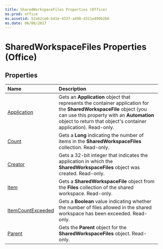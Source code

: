 ```yaml
---
title: SharedWorkspaceFiles Properties (Office)
ms.prod: office
ms.assetid: 52a62ce0-b41e-4337-a498-d321e499b2b6
ms.date: 06/08/2017
---
```



# SharedWorkspaceFiles Properties (Office)

## Properties



|**Name**|**Description**|
|:-----|:-----|
|[Application](sharedworkspacefiles-application-property-office.md)|Gets an  **Application** object that represents the container application for the **SharedWorkspaceFile** object (you can use this property with an **Automation** object to return that object's container application). Read-only.|
|[Count](sharedworkspacefiles-count-property-office.md)|Gets a  **Long** indicating the number of items in the **SharedWorkspaceFiles** collection. Read-only.|
|[Creator](sharedworkspacefiles-creator-property-office.md)|Gets a 32-bit integer that indicates the application in which the  **SharedWorkspaceFiles** object was created. Read-only.|
|[Item](sharedworkspacefiles-item-property-office.md)|Gets a  **SharedWorkspaceFile** object from the **Files** collection of the shared workspace. Read-only.|
|[ItemCountExceeded](sharedworkspacefiles-itemcountexceeded-property-office.md)|Gets a  **Boolean** value indicating whether the number of files allowed in the shared workspace has been exceeded. Read-only.|
|[Parent](sharedworkspacefiles-parent-property-office.md)|Gets the  **Parent** object for the **SharedWorkspaceFiles** object. Read-only.|


